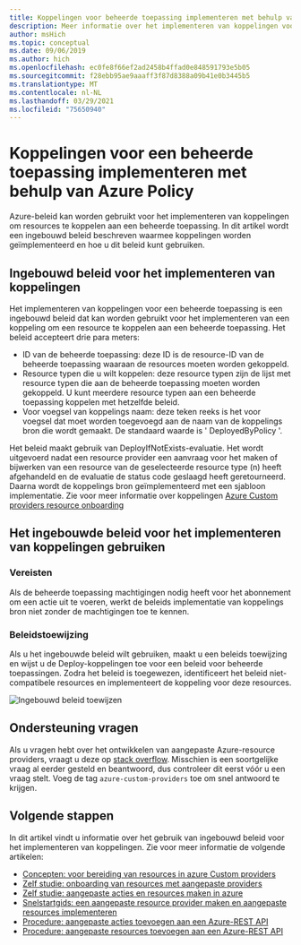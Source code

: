 ```yaml
---
title: Koppelingen voor beheerde toepassing implementeren met behulp van beleid
description: Meer informatie over het implementeren van koppelingen voor een beheerde toepassing met behulp van Azure Policy-service.
author: msHich
ms.topic: conceptual
ms.date: 09/06/2019
ms.author: hich
ms.openlocfilehash: ec0fe8f66ef2ad2458b4ffad0e848591793e5b05
ms.sourcegitcommit: f28ebb95ae9aaaff3f87d8388a09b41e0b3445b5
ms.translationtype: MT
ms.contentlocale: nl-NL
ms.lasthandoff: 03/29/2021
ms.locfileid: "75650940"
---
```

# <a name="deploy-associations-for-a-managed-application-using-azure-policy"></a>Koppelingen voor een beheerde toepassing implementeren met behulp van Azure Policy

Azure-beleid kan worden gebruikt voor het implementeren van koppelingen om resources te koppelen aan een beheerde toepassing. In dit artikel wordt een ingebouwd beleid beschreven waarmee koppelingen worden geïmplementeerd en hoe u dit beleid kunt gebruiken.

## <a name="built-in-policy-to-deploy-associations"></a>Ingebouwd beleid voor het implementeren van koppelingen

Het implementeren van koppelingen voor een beheerde toepassing is een ingebouwd beleid dat kan worden gebruikt voor het implementeren van een koppeling om een resource te koppelen aan een beheerde toepassing. Het beleid accepteert drie para meters:

- ID van de beheerde toepassing: deze ID is de resource-ID van de beheerde toepassing waaraan de resources moeten worden gekoppeld.
- Resource typen die u wilt koppelen: deze resource typen zijn de lijst met resource typen die aan de beheerde toepassing moeten worden gekoppeld. U kunt meerdere resource typen aan een beheerde toepassing koppelen met hetzelfde beleid.
- Voor voegsel van koppelings naam: deze teken reeks is het voor voegsel dat moet worden toegevoegd aan de naam van de koppelings bron die wordt gemaakt. De standaard waarde is ' DeployedByPolicy '.

Het beleid maakt gebruik van DeployIfNotExists-evaluatie. Het wordt uitgevoerd nadat een resource provider een aanvraag voor het maken of bijwerken van een resource van de geselecteerde resource type (n) heeft afgehandeld en de evaluatie de status code geslaagd heeft geretourneerd. Daarna wordt de koppelings bron geïmplementeerd met een sjabloon implementatie.
Zie voor meer informatie over koppelingen [Azure Custom providers resource onboarding](../custom-providers/concepts-resource-onboarding.md)

## <a name="how-to-use-the-deploy-associations-built-in-policy"></a>Het ingebouwde beleid voor het implementeren van koppelingen gebruiken 

### <a name="prerequisites"></a>Vereisten
Als de beheerde toepassing machtigingen nodig heeft voor het abonnement om een actie uit te voeren, werkt de beleids implementatie van koppelings bron niet zonder de machtigingen toe te kennen.

### <a name="policy-assignment"></a>Beleidstoewijzing
Als u het ingebouwde beleid wilt gebruiken, maakt u een beleids toewijzing en wijst u de Deploy-koppelingen toe voor een beleid voor beheerde toepassingen. Zodra het beleid is toegewezen, identificeert het beleid niet-compatibele resources en implementeert de koppeling voor deze resources.

![Ingebouwd beleid toewijzen](media/concepts-built-in-policy/assign-builtin-policy-managedapp.png)

## <a name="getting-help"></a>Ondersteuning vragen

Als u vragen hebt over het ontwikkelen van aangepaste Azure-resource providers, vraagt u deze op [stack overflow](https://stackoverflow.com/questions/tagged/azure-custom-providers). Misschien is een soortgelijke vraag al eerder gesteld en beantwoord, dus controleer dit eerst vóór u een vraag stelt. Voeg de tag ```azure-custom-providers``` toe om snel antwoord te krijgen.

## <a name="next-steps"></a>Volgende stappen

In dit artikel vindt u informatie over het gebruik van ingebouwd beleid voor het implementeren van koppelingen. Zie voor meer informatie de volgende artikelen:

- [Concepten: voor bereiding van resources in azure Custom providers](../custom-providers/concepts-resource-onboarding.md)
- [Zelf studie: onboarding van resources met aangepaste providers](../custom-providers/tutorial-resource-onboarding.md)
- [Zelf studie: aangepaste acties en resources maken in azure](../custom-providers/tutorial-get-started-with-custom-providers.md)
- [Snelstartgids: een aangepaste resource provider maken en aangepaste resources implementeren](../custom-providers/create-custom-provider.md)
- [Procedure: aangepaste acties toevoegen aan een Azure-REST API](../custom-providers/custom-providers-action-endpoint-how-to.md)
- [Procedure: aangepaste resources toevoegen aan een Azure-REST API](../custom-providers/custom-providers-resources-endpoint-how-to.md)
